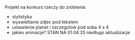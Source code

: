 Projekt na konkurs
rzeczy do zrobienia:
- stylistyka
- wyswietlanie zdjec pod tekstem 
- ustawienie planet i szczegolow pod soba 4 x 4
- jakies animacje?
STAN NA 01.04.25
  niedlugo aktualizacje
  
